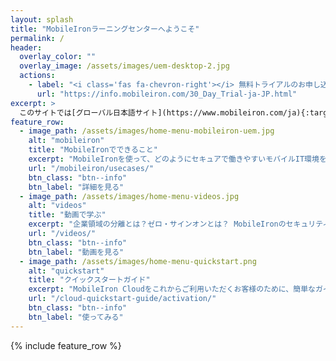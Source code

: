 ```yaml
---
layout: splash
title: "MobileIronラーニングセンターへようこそ"
permalink: /
header:
  overlay_color: ""
  overlay_image: /assets/images/uem-desktop-2.jpg
  actions:
    - label: "<i class='fas fa-chevron-right'></i> 無料トライアルのお申し込みはこちら"
      url: "https://info.mobileiron.com/30_Day_Trial-ja-JP.html"
excerpt: >
  このサイトでは[グローバル日本語サイト](https://www.mobileiron.com/ja){:target="_blank"}とは別に、MobileIron製品を使いこなすのに役立つ日本語のリソースを提供しています。
feature_row:
  - image_path: /assets/images/home-menu-mobileiron-uem.jpg
    alt: "mobileiron"
    title: "MobileIronでできること"
    excerpt: "MobileIronを使って、どのようにセキュアで働きやすいモバイルIT環境を実現するのかを簡単に理解できます。"
    url: "/mobileiron/usecases/"
    btn_class: "btn--info"
    btn_label: "詳細を見る"
  - image_path: /assets/images/home-menu-videos.jpg
    alt: "videos"
    title: "動画で学ぶ"
    excerpt: "企業領域の分離とは？ゼロ・サインオンとは？ MobileIronのセキュリティがどのようにデバイスに実装されるのかを動画でご紹介。"
    url: "/videos/"
    btn_class: "btn--info"
    btn_label: "動画を見る"
  - image_path: /assets/images/home-menu-quickstart.png
    alt: "quickstart"
    title: "クイックスタートガイド"
    excerpt: "MobileIron Cloudをこれからご利用いただくお客様のために、簡単なガイドブックをご用意しました。"
    url: "/cloud-quickstart-guide/activation/"
    btn_class: "btn--info"
    btn_label: "使ってみる"      
---
```


{% include feature_row %}
